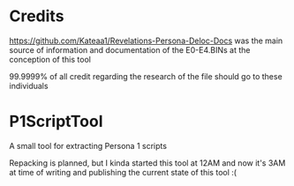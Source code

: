 # Credits
https://github.com/Kateaa1/Revelations-Persona-Deloc-Docs was the main source of information and documentation of the E0-E4.BINs at the conception of this tool

99.9999% of all credit regarding the research of the file should go to these individuals

# P1ScriptTool

A small tool for extracting Persona 1 scripts

Repacking is planned, but I kinda started this tool at 12AM and now it's 3AM at time of writing and publishing the current state of this tool :(
